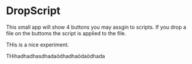 <h1>DropScript</h1>

<p>This small app will show 4 buttons you may assgin to scripts. If you drop a file on the 
buttoms the script is applied to the file.</p>

THis is a nice experiment.

THihadhadhasdhadaödhadhaödaödhada
